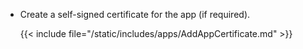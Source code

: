 &NewLine;

* Create a self-signed certificate for the app (if required).
  
  {{< include file="/static/includes/apps/AddAppCertificate.md" >}}
